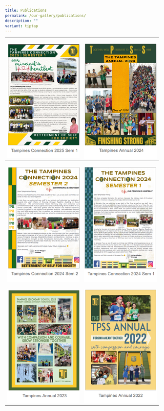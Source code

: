 ```yaml
---
title: Publications
permalink: /our-gallery/publications/
description: ""
variant: tiptap
---
```

<table style="minWidth: 50px">
<colgroup>
<col>
<col>
</colgroup>
<tbody>
<tr>
<td rowspan="1" colspan="1">
<p></p><a class="isomer-image-wrapper" href="https://drive.google.com/file/d/1YQSsJSHUde2adGZbmRmHKCB9iZSJ5QeE/view?usp=sharing"><img style="width: 100%" height="auto" width="100%" alt="" src="/images/tampines_connection_2025_sem_1.png"></a>
</td>
<td rowspan="1" colspan="1">
<p></p><a class="isomer-image-wrapper" href="https://drive.google.com/file/d/10V94ny5x1HtgtQhXFv0Rll47UN4nT5TC/view"><img style="width: 100%" height="auto" width="100%" alt="" src="/images/Tampines_annual_2024.png"></a>
</td>
</tr>
<tr>
<th rowspan="1" colspan="1">
<p></p><a class="isomer-image-wrapper" href="https://drive.google.com/file/d/1xoaICsOHQW25gVe5PDBX0KxTjNo3eD6U/view?usp=sharing"><img style="width: 100%" height="auto" width="100%" alt="" src="/images/tampines_connection_2024_sem_2.png"></a>
</th>
<th rowspan="1" colspan="1">
<p></p><a class="isomer-image-wrapper" href="https://drive.google.com/file/d/1Bw8WjZo7EORoPwvWiCSVK2nJnKSx5YtO/view"><img style="width: 100%" height="auto" width="100%" alt="" src="/images/tampines_connection_2024_sem_1.png"></a>
</th>
</tr>
<tr>
<td rowspan="1" colspan="1">
<p></p><a class="isomer-image-wrapper" href="https://drive.google.com/file/d/1kFhJDNOcVMPo6csOIlKOtTB-Uc9v0qMA/view?usp=sharing"><img style="width: 100%" height="auto" width="100%" alt="" src="/images/Tampines_annual_2023.png"></a>
</td>
<td rowspan="1" colspan="1">
<p></p><a class="isomer-image-wrapper" href="https://drive.google.com/file/d/1ZmsMXqVIkYcJElCgM-_6NR1CEdSj9yO3/view?usp=sharing"><img style="width: 100%" height="auto" width="100%" alt="" src="/images/Tampines_annual_2022.png"></a>
</td>
</tr>
</tbody>
</table>
<p></p>
<p></p>
<p></p>
<p></p>
<p></p>